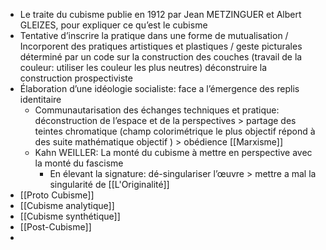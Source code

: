 - Le traite du cubisme publie en 1912 par Jean METZINGUER et Albert GLEIZES, pour expliquer ce qu’est le cubisme
- Tentative d’inscrire la pratique dans une forme de mutualisation / Incorporent des pratiques artistiques et plastiques  / geste picturales déterminé par un code sur la construction des couches (travail de la couleur: utiliser les couleur les plus neutres) déconstruire la construction prospectiviste
- Élaboration d’une idéologie socialiste: face a l’émergence des replis identitaire
	- Communautarisation des échanges techniques et pratique: déconstruction de l’espace et de la perspectives > partage des teintes chromatique (champ colorimétrique le plus objectif répond à des suite mathématique objectif ) > obédience [[Marxisme]]
	- Kahn WEILLER: La monté du cubisme à mettre en perspective avec  la monté du fascisme
		- En élevant la signature: dé-singulariser l’œuvre > mettre a mal la singularité de [[L'Originalité]]
- [[Proto Cubisme]]
- [[Cubisme analytique]]
- [[Cubisme synthétique]]
- [[Post-Cubisme]]
-